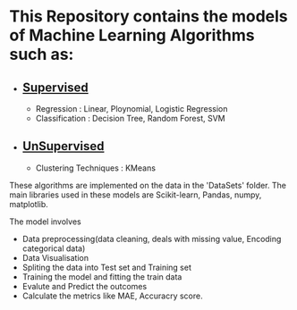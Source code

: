 # This Repository contains the models of Machine Learning Algorithms such as:
  - ## [Supervised](https://github.com/raghu826/MachineLearning/tree/master/Supervised)
    - Regression : Linear, Ploynomial, Logistic Regression 
    - Classification : Decision Tree, Random Forest, SVM
  - ## [UnSupervised](https://github.com/raghu826/MachineLearning/tree/master/UnSupervised)
    - Clustering Techniques : KMeans
    
These algorithms are implemented on the data in the 'DataSets' folder. 
The main libraries used in these models are Scikit-learn, Pandas, numpy, matplotlib.

The model involves
  - Data preprocessing(data cleaning, deals with missing value, Encoding categorical data)
  - Data Visualisation
  - Spliting the data into Test set and Training set
  - Training the model and fitting the train data
  - Evalute and Predict the outcomes
  - Calculate the metrics like MAE, Accuracry score.
        
